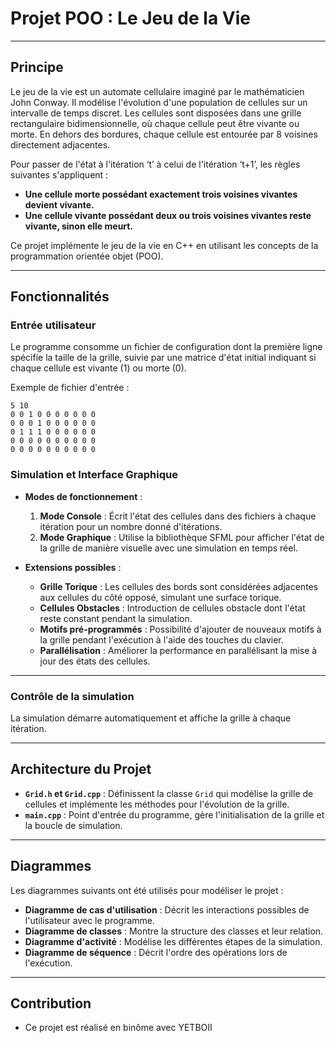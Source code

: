 # Projet POO : Le Jeu de la Vie

---

## Principe
Le jeu de la vie est un automate cellulaire imaginé par le mathématicien John Conway. Il modélise l'évolution d'une population de cellules sur un intervalle de temps discret. Les cellules sont disposées dans une grille rectangulaire bidimensionnelle, où chaque cellule peut être vivante ou morte. En dehors des bordures, chaque cellule est entourée par 8 voisines directement adjacentes.

Pour passer de l'état à l'itération ‘t’ à celui de l'itération ‘t+1’, les règles suivantes s'appliquent :

- **Une cellule morte possédant exactement trois voisines vivantes devient vivante.**
- **Une cellule vivante possédant deux ou trois voisines vivantes reste vivante, sinon elle meurt.**

Ce projet implémente le jeu de la vie en C++ en utilisant les concepts de la programmation orientée objet (POO).

---

## Fonctionnalités

### Entrée utilisateur
Le programme consomme un fichier de configuration dont la première ligne spécifie la taille de la grille, suivie par une matrice d'état initial indiquant si chaque cellule est vivante (1) ou morte (0).

Exemple de fichier d'entrée :

```plaintext
5 10
0 0 1 0 0 0 0 0 0 0
0 0 0 1 0 0 0 0 0 0
0 1 1 1 0 0 0 0 0 0
0 0 0 0 0 0 0 0 0 0
0 0 0 0 0 0 0 0 0 0
```

### Simulation et Interface Graphique
- **Modes de fonctionnement** :
  1. **Mode Console** : Écrit l'état des cellules dans des fichiers à chaque itération pour un nombre donné d'itérations.
  2. **Mode Graphique** : Utilise la bibliothèque SFML pour afficher l'état de la grille de manière visuelle avec une simulation en temps réel.

- **Extensions possibles** :
  - **Grille Torique** : Les cellules des bords sont considérées adjacentes aux cellules du côté opposé, simulant une surface torique.
  - **Cellules Obstacles** : Introduction de cellules obstacle dont l'état reste constant pendant la simulation.
  - **Motifs pré-programmés** : Possibilité d'ajouter de nouveaux motifs à la grille pendant l'exécution à l'aide des touches du clavier.
  - **Parallélisation** : Améliorer la performance en parallélisant la mise à jour des états des cellules.

---



### Contrôle de la simulation
La simulation démarre automatiquement et affiche la grille à chaque itération.

---

## Architecture du Projet

- **`Grid.h` et `Grid.cpp`** : Définissent la classe `Grid` qui modélise la grille de cellules et implémente les méthodes pour l'évolution de la grille.
- **`main.cpp`** : Point d'entrée du programme, gère l'initialisation de la grille et la boucle de simulation.

---

## Diagrammes

Les diagrammes suivants ont été utilisés pour modéliser le projet :
- **Diagramme de cas d'utilisation** : Décrit les interactions possibles de l'utilisateur avec le programme.
- **Diagramme de classes** : Montre la structure des classes et leur relation.
- **Diagramme d'activité** : Modélise les différentes étapes de la simulation.
- **Diagramme de séquence** : Décrit l'ordre des opérations lors de l'exécution.

---


## Contribution

- Ce projet est réalisé en binôme avec YETBOII

